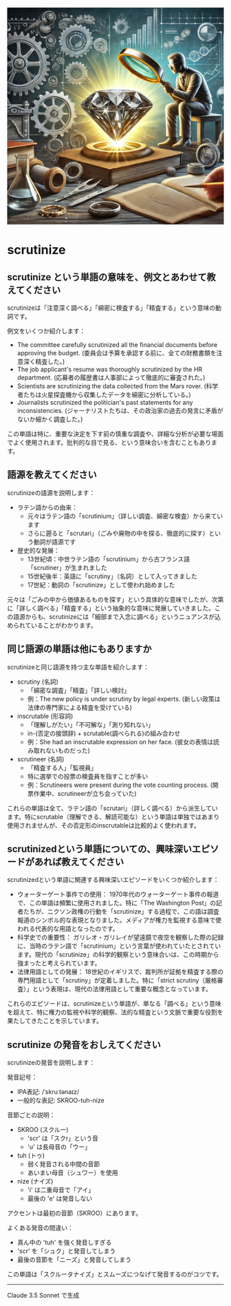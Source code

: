 ![scrutinize](./imgs/scrutinize.webp)

# scrutinize

## scrutinize という単語の意味を、例文とあわせて教えてください

scrutinizeは「注意深く調べる」「綿密に検査する」「精査する」という意味の動詞です。

例文をいくつか紹介します：

 * The committee carefully scrutinized all the financial documents before approving the budget. (委員会は予算を承認する前に、全ての財務書類を注意深く精査した。)
 * The job applicant's resume was thoroughly scrutinized by the HR department. (応募者の履歴書は人事部によって徹底的に審査された。)
 * Scientists are scrutinizing the data collected from the Mars rover. (科学者たちは火星探査機から収集したデータを綿密に分析している。)
 * Journalists scrutinized the politician's past statements for any inconsistencies. (ジャーナリストたちは、その政治家の過去の発言に矛盾がないか細かく調査した。)

この単語は特に、重要な決定を下す前の慎重な調査や、詳細な分析が必要な場面でよく使用されます。批判的な目で見る、という意味合いを含むこともあります。

## 語源を教えてください

scrutinizeの語源を説明します：

 * ラテン語からの由来：
   * 元々はラテン語の「scrutinium」（詳しい調査、綿密な検査）から来ています
   * さらに遡ると「scrutari」（ごみや廃物の中を探る、徹底的に探す）という動詞が語源です
 * 歴史的な発展：
   * 13世紀頃：中世ラテン語の「scrutinium」から古フランス語「scrutiner」が生まれました
   * 15世紀後半：英語に「scrutiny」（名詞）として入ってきました
   * 17世紀：動詞の「scrutinize」として使われ始めました

元々は「ごみの中から価値あるものを探す」という具体的な意味でしたが、次第に「詳しく調べる」「精査する」という抽象的な意味に発展していきました。この語源からも、scrutinizeには「細部まで入念に調べる」というニュアンスが込められていることがわかります。

## 同じ語源の単語は他にもありますか

scrutinizeと同じ語源を持つ主な単語を紹介します：

 * scrutiny (名詞)
   * 「綿密な調査」「精査」「詳しい検討」
   * 例：The new policy is under scrutiny by legal experts. (新しい政策は法律の専門家による精査を受けている)
 * inscrutable (形容詞)
   * 「理解しがたい」「不可解な」「測り知れない」
   * in-(否定の接頭辞) + scrutable(調べられる)の組み合わせ
   * 例：She had an inscrutable expression on her face. (彼女の表情は読み取れないものだった)
 * scrutineer (名詞)
   * 「精査する人」「監視員」
   * 特に選挙での投票の検査員を指すことが多い
   * 例：Scrutineers were present during the vote counting process. (開票作業中、scrutineerが立ち会っていた)

これらの単語は全て、ラテン語の「scrutari」（詳しく調べる）から派生しています。特にscrutable（理解できる、解読可能な）という単語は単独ではあまり使用されませんが、その否定形のinscrutableは比較的よく使われます。

## scrutinizedという単語についての、興味深いエピソードがあれば教えてください

scrutinizedという単語に関連する興味深いエピソードをいくつか紹介します：

 * ウォーターゲート事件での使用： 1970年代のウォーターゲート事件の報道で、この単語は頻繁に使用されました。特に「The Washington Post」の記者たちが、ニクソン政権の行動を「scrutinize」する過程で、この語は調査報道のシンボル的な表現となりました。メディアが権力を監視する意味で使われる代表的な用語となったのです。
 * 科学史での重要性： ガリレオ・ガリレイが望遠鏡で夜空を観察した際の記録に、当時のラテン語で「scrutinium」という言葉が使われていたとされています。現代の「scrutinize」の科学的観察という意味合いは、この時期から強まったと考えられています。
 * 法律用語としての発展： 18世紀のイギリスで、裁判所が証拠を精査する際の専門用語として「scrutiny」が定着しました。特に「strict scrutiny（厳格審査）」という表現は、現代の法律用語として重要な概念となっています。

これらのエピソードは、scrutinizeという単語が、単なる「調べる」という意味を超えて、特に権力の監視や科学的観察、法的な精査という文脈で重要な役割を果たしてきたことを示しています。

## scrutinize の発音をおしえてください

scrutinizeの発音を説明します：

発音記号：

 * IPA表記: /ˈskruːtənaɪz/
 * 一般的な表記: SKROO-tuh-nize

音節ごとの説明：

 * SKROO (スクルー)
   * 'scr' は「スクr」という音
   * 'u' は長母音の「ウー」
 * tuh (トゥ)
   * 弱く発音される中間の音節
   * あいまい母音（シュワー）を使用
 * nize (ナイズ)
   * 'i' は二重母音で「アイ」
   * 最後の 'e' は発音しない

アクセントは最初の音節（SKROO）にあります。

よくある発音の間違い：

 * 真ん中の 'tuh' を強く発音しすぎる
 * 'scr' を「シュク」と発音してしまう
 * 最後の音節を「ニーズ」と発音してしまう

この単語は「スクルータナイズ」とスムーズにつなげて発音するのがコツです。


---
Claude 3.5 Sonnet で生成
